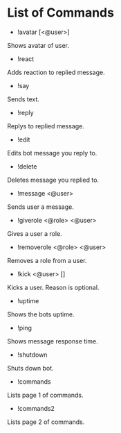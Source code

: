 # List of Commands


- !avatar [<@user>]

Shows avatar of user.

- !react <emoji>
  
Adds reaction to replied message.

- !say <some text>
  
Sends text.

- !reply <some text>
  
Replys to replied message.

- !edit <some text>
  
Edits bot message you reply to.

- !delete
  
Deletes message you replied to.

- !message <@user> <some text>
  
Sends user a message.

- !giverole <@role> <@user>
  
Gives a user a role.

- !removerole <@role> <@user>
  
Removes a role from a user.

- !kick <@user> [<reason>]
  
Kicks a user. Reason is optional.

- !uptime
  
Shows the bots uptime.

- !ping
  
Shows message response time.

- !shutdown
  
Shuts down bot.

- !commands
  
Lists page 1 of commands.

- !commands2
  
Lists page 2 of commands.
